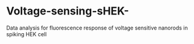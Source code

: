 # Voltage-sensing-sHEK-
Data analysis for fluorescence response of voltage sensitive nanorods in spiking HEK cell
